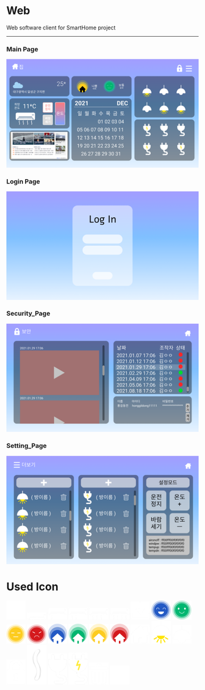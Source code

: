 # Web
Web software client for SmartHome project

****

### Main Page
![Main Page](/__design/web_design/Main_Page.png)

### Login Page
![Login Page](/__design/web_design/Login_Page.png)

### Security_Page
![Security Page](/__design/web_design/Security_Page.png)

### Setting_Page
![Setting_Page](/__design/web_design/Setting_Page.png)

# Used Icon
<img src="./__design/icon/add.png" width="10%" alt="add icon" />
<img src="./__design/icon/air_nowind.png" width="10%" alt="air_no wind" />
<img src="./__design/icon/air_wind1.png" width="10%" alt="air_wind 1" />
<img src="./__design/icon/air_wind2.png" width="10%" alt="air_wind 2" />
<img src="./__design/icon/air_wind3.png" width="10%" alt="air_wind 3" />
<img src="./__design/icon/air_wind4.png" width="10%" alt="air_wind 4" />
<img src="./__design/icon/download.png" width="10%" alt="download" />
<img src="./__design/icon/dust_face_blue.png" width="10%" alt="dust_face" />
<img src="./__design/icon/dust_face_green.png" width="10%" alt="dust_face" />
<img src="./__design/icon/dust_face_yellow.png" width="10%" alt="dust_face" />
<img src="./__design/icon/dust_face_red.png" width="10%" alt="dust_face" />
<img src="./__design/icon/dust_house_blue.png" width="10%" alt="dust_house" />
<img src="./__design/icon/dust_house_green.png" width="10%" alt="dust_house" />
<img src="./__design/icon/dust_house_yellow.png" width="10%" alt="dust_house" />
<img src="./__design/icon/dust_house_red.png" width="10%" alt="dust_house" />
<img src="./__design/icon/house.png" width="10%" alt="house" />
<img src="./__design/icon/light_ON.png" width="10%" alt="light" />
<img src="./__design/icon/light_OFF.png" width="10%" alt="light" />
<img src="./__design/icon/lock.png" width="10%" alt="lock" />
<img src="./__design/icon/noair_wind.png" width="10%" alt="wind" />
<img src="./__design/icon/plug_OFF.png" width="10%" alt="plug" />
<img src="./__design/icon/plug_ON.png" width="10%" alt="plug" />
<img src="./__design/icon/remove.png" width="10%" alt="remove" />
<img src="./__design/icon/set.png" width="10%" alt="set" />